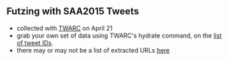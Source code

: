 ## Futzing with SAA2015 Tweets

+ collected with [TWARC](https://github.com/edsu/twarc) on April 21
+ grab your own set of data using TWARC's hydrate command, on the [list of tweet IDs](https://gist.github.com/shawngraham/3c94b1e0b596884d5aae#file-saa2015tweetids).
+ there may or may not be a list of extracted URLs [here](http://inkdroid.org/saa2015/)
